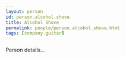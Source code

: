 ```yaml
---
layout: person
id: person.alcohol.shove
title: Alcohol Shove
permalink: people/person.alcohol.shove.html
tags: [company.guitar]
---
```


Person details...